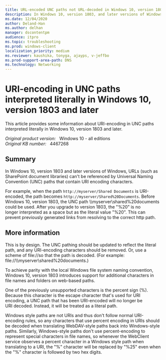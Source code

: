 ```yaml
---
title: URL-encoded UNC paths not URL-decoded in Windows 10, version 1803 and later versions
description: In Windows 10, version 1803, and later versions of Windows URL-encoded UNC paths are no longer URL-decoded.
ms.date: 12/04/2020
author: Deland-Han
ms.author: delhan 
manager: dscontentpm
audience: itpro
ms.topic: troubleshooting
ms.prod: windows-client
localization_priority: medium
ms.reviewer: kaushika, tonyga, ajayps, v-jeffbo
ms.prod-support-area-path: DNS
ms.technology: Networking
---
```

# URI-encoding in UNC paths interpreted literally in Windows 10, version 1803 and later

This article provides some information about URI-encoding in UNC paths interpreted literally in Windows 10, version 1803 and later.

_Original product version:_ &nbsp; Windows 10 - all editions  
_Original KB number:_ &nbsp; 4467268

## Summary

In Windows 10, version 1803 and later versions of Windows, URLs (such as SharePoint document libraries) can't be referenced by Universal Naming Convention (UNC) paths that contain URI encoding characters.

For example, when the path `http://myserver/Shared Documents` is URI-encoded, the path becomes `http://myserver/Shared%20Documents`. Before Windows 10, version 1803, the UNC path \\\\myserver\\shared%20documents could be used. After you upgrade to version 1803, the "%20" is no longer interpreted as a space but as the literal value "%20". This can prevent previously generated links from resolving to the correct http path.

## More information

This is by design. The UNC pathing should be updated to reflect the literal path, and any URI-encoding characters should be removed. Or, use a scheme of file://so that the path is decoded. (For example: file://\\\\myserver\\shared%20documents.)

To achieve parity with the local Windows file system naming convention, Windows 10, version 1803 introduces support for additional characters in file names and folders on web-based paths.

One of the previously unsupported characters is the percent sign (%). Because this character is the escape character that's used for URI encoding, a UNC path that has been URI-encoded will no longer be URI decoded. Instead, it will be treated as a literal path.

Windows style paths are not URIs and thus don't follow normal URI-encoding rules, so any characters that use percent encoding in URIs should be decoded when translating WebDAV-style paths back into Windows-style paths. Similarly, Windows-style paths don't use percent-encoding to represent special characters in file names, so whenever the WebClient service observes a percent character in a Windows style path when translating to a URI, the "%" character will be replaced by "%25" even when the "%" character is followed by two hex digits.
